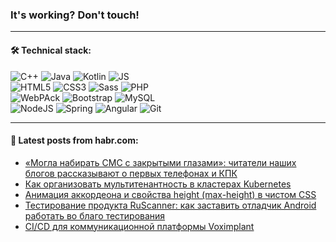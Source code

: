 ### It's working? Don't touch!

---

#### 🛠️ Technical stack:

![C++](https://img.shields.io/badge/C++-informational?logo=c%2B%2B&style=flat&logoColor=white&color=9C033A)
![Java](https://img.shields.io/badge/Java-informational?logo=java&style=flat&logoColor=white&color=007396)
![Kotlin](https://img.shields.io/badge/Kotlin-informational?logo=Kotlin&style=flat&logoColor=white&color=0095D5)
![JS](https://img.shields.io/badge/JS-informational?logo=javaScript&style=flat&logoColor=black&color=F7Df1E) <br>
![HTML5](https://img.shields.io/badge/HTML5-informational?logo=html5&style=flat&logoColor=white&color=E34F26)
![CSS3](https://img.shields.io/badge/CSS3-informational?logo=css3&style=flat&logoColor=white&color=157286)
![Sass](https://img.shields.io/badge/Saas-informational?logo=sass&style=flat&logoColor=white&color=hotpink)
![PHP](https://img.shields.io/badge/PHP-informational?logo=php&style=flat&logoColor=white&color=777BB4) <br>
![WebPAck](https://img.shields.io/badge/WebPack-informational?logo=webPack&style=flat&logoColor=white&color=FF6F00)
![Bootstrap](https://img.shields.io/badge/Bootstrap-informational?logo=Bootstrap&style=flat&logoColor=white&color=7952B3)
![MySQL](https://img.shields.io/badge/MySQL-informational?logo=MySQL&style=flat&logoColor=white&color=00f) <br>
![NodeJS](https://img.shields.io/badge/NodeJS-informational?logo=node.js&style=flat&logoColor=white&color=43853D)
![Spring](https://img.shields.io/badge/Spring-informational?logo=Spring&style=flat&logoColor=white&color=0A9EDC)
![Angular](https://img.shields.io/badge/Vue-informational?logo=vue.js&style=flat&logoColor=white&color=red)
![Git](https://img.shields.io/badge/Git-informational?logo=git&style=flat&logoColor=white&color=darkorange)

___

#### 💬 Latest posts from habr.com:

<!-- BLOG-POST-LIST:START -->
- [«Могла набирать СМС с закрытыми глазами»‎: читатели наших блогов рассказывают о первых телефонах и КПК](https://habr.com/ru/post/669252/?utm_source=habrahabr&utm_medium=rss&utm_campaign=669252)
- [Как организовать мультитенантность в кластерах Kubernetes](https://habr.com/ru/post/669322/?utm_source=habrahabr&utm_medium=rss&utm_campaign=669322)
- [Анимация аккордеона и свойства height &lpar;max-height&rpar; в чистом CSS](https://habr.com/ru/post/669310/?utm_source=habrahabr&utm_medium=rss&utm_campaign=669310)
- [Тестирование продукта RuScanner: как заставить отладчик Android работать во благо тестирования](https://habr.com/ru/post/668990/?utm_source=habrahabr&utm_medium=rss&utm_campaign=668990)
- [CI/CD для коммуникационной платформы Voximplant](https://habr.com/ru/post/669274/?utm_source=habrahabr&utm_medium=rss&utm_campaign=669274)
<!-- BLOG-POST-LIST:END -->
